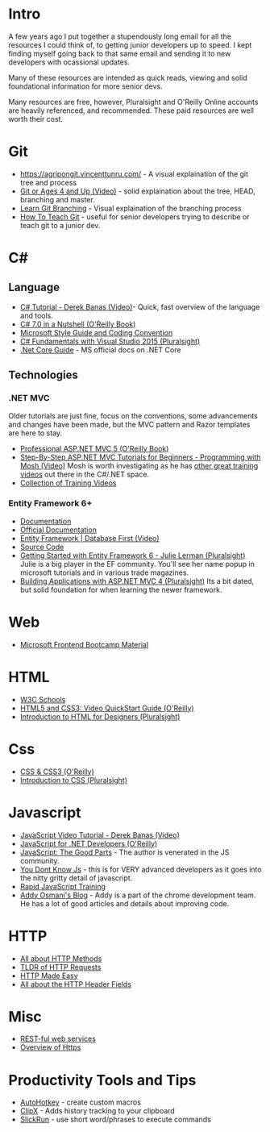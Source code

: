 # Intro
A few years ago I put together a stupendously long email for all the resources I could think of, to getting junior developers up to speed.
I kept finding myself going back to that same email and sending it to new developers with ocassional updates. 

Many of these resources are intended as quick reads, viewing and solid foundational information for more senior devs. 

Many resources are free, however, Pluralsight and O'Reilly Online accounts are heavily referenced, and recommended. These paid resources are well worth their cost. 


# Git 

* https://agripongit.vincenttunru.com/ - A visual explaination of the git tree and process
* [Git or Ages 4 and Up (Video)](https://www.youtube.com/watch?v=1ffBJ4sVUb4) - solid explaination about the tree, HEAD, branching and master. 
* [Learn Git Branching](https://learngitbranching.js.org/) - Visual explaination of the branching process
* [How To Teach Git](https://rachelcarmena.github.io/2018/12/12/how-to-teach-git.html) - useful for senior developers trying to describe or teach git to a junior dev.

# C#
## Language

* [C# Tutorial - Derek Banas (Video)](https://www.youtube.com/watch?v=lisiwUZJXqQ)- Quick, fast overview of the language and tools. 
* [C# 7.0 in a Nutshell (O'Reilly Book)](https://www.safaribooksonline.com/library/view/c-70-in/9781491987643/)  
* [Microsoft Style Guide and Coding Convention](https://docs.microsoft.com/en-us/dotnet/csharp/programming-guide/inside-a-program/coding-conventions)
* [C# Fundamentals with Visual Studio 2015 (Pluralsight)](https://app.pluralsight.com/library/courses/c-sharp-fundamentals-with-visual-studio-2015/table-of-contents)
* [.Net Core Guide](https://docs.microsoft.com/en-us/dotnet/core/) - MS official docs on .NET Core

## Technologies

### .NET MVC 

Older tutorials are just fine, focus on the conventions, some advancements and changes have been made, but the MVC pattern and Razor templates are here to stay. 
* [Professional ASP.NET MVC 5 (O'Reilly Book)](https://www.safaribooksonline.com/library/view/professional-aspnet-mvc/9781118794760/)
* [Step-By-Step ASP.NET MVC Tutorials for Beginners - Programming with Mosh (Video)](https://www.youtube.com/watch?v=E7Voso411Vs) Mosh is worth investigating as he has [other great training videos](https://app.pluralsight.com/library/courses/full-stack-dot-net-developer-fundamentals/table-of-contents) out there in the C#/.NET space. 
* [Collection of Training Videos](https://www.youtube.com/playlist?list=PL33C9E91F8CDD2BF7) 


### Entity Framework 6+ 

* [Documentation](http://www.entityframeworktutorial.net/)
* [Official Documentation](https://msdn.microsoft.com/en-us/data/ee712907)
* [Entity Framework | Database First (Video)](https://www.youtube.com/watch?v=K4x6eoG7hwY&list=PL3Q5eEb3qAohKM1A2cc8diEucYy4jQ4IY)
* [Source Code](https://github.com/aspnet/EntityFramework6)
* [Getting Started with Entity Framework 6 - Julie Lerman (Pluralsight)](https://app.pluralsight.com/library/courses/entity-framework-6-getting-started/table-of-contents) Julie is a big player in the EF community. You'll  see her name popup in microsoft tutorials and in various trade magazines. 
* [Building Applications with ASP.NET MVC 4 (Pluralsight)](https://app.pluralsight.com/library/courses/mvc4-building/table-of-contents) Its a bit dated, but solid foundation for when learning the newer framework. 


# Web
* [Microsoft Frontend Bootcamp Material](https://github.com/Microsoft/frontend-bootcamp)

# HTML
* [W3C Schools](http://www.w3schools.com/html/html_intro.asp)
* [HTML5 and CSS3: Video QuickStart Guide (O'Reilly)](https://www.safaribooksonline.com/videos/html5-and-css3/9780132996501)
* [Introduction to HTML for Designers (Pluralsight)](https://app.pluralsight.com/library/courses/introduction-to-html-1751/table-of-contents)

# Css

* [CSS & CSS3 (O'Reilly)](https://www.safaribooksonline.com/library/view/css-css3/9780071850216/)
* [Introduction to CSS (Pluralsight)](https://app.pluralsight.com/library/courses/css-intro/table-of-contents)

# Javascript

* [JavaScript Video Tutorial - Derek Banas (Video)](https://www.youtube.com/watch?v=_cLvpJY2deo)
* [JavaScript for .NET Developers (O'Reilly)](https://www.safaribooksonline.com/library/view/javascript-for-net/9781785886461/)
* [JavaScript: The Good Parts](https://www.safaribooksonline.com/library/view/javascript-the-good/9780596517748/) - The author is venerated in the JS community.
* [You Dont Know Js](https://github.com/getify/You-Dont-Know-JS) - this is for VERY advanced developers as it goes into the nitty gritty detail of javascript.
* [Rapid JavaScript Training](https://app.pluralsight.com/library/courses/rapid-javascript-training/table-of-contents)
* [Addy Osmani's Blog](https://addyosmani.com/blog/) - Addy is a part of the chrome development team. He has a lot of good articles and details about improving code. 

# HTTP
* [All about HTTP Methods](http://www.w3schools.com/tags/ref_httpmethods.asp)
* [TLDR of HTTP Requests](https://www.quora.com/What-does-an-HTTP-request-looks-like)
* [HTTP Made Easy](https://www.jmarshall.com/easy/http/)
* [All about the HTTP Header Fields](https://en.wikipedia.org/wiki/List_of_HTTP_header_fields)

# Misc

* [REST-ful web services](http://www.tutorialspoint.com/restful/restful_introduction.htm)
* [Overview of Https](https://www.instantssl.com/https-tutorials/what-is-https.html)

# Productivity Tools and Tips

* [AutoHotkey](https://www.autohotkey.com/) - create custom macros 
* [ClipX](https://bluemars.org/clipx/) - Adds history tracking to your clipboard
* [SlickRun](https://bayden.com/slickrun/) - use short word/phrases to execute commands
